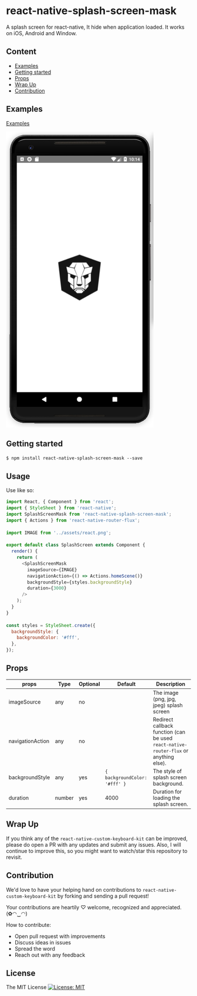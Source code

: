 
# react-native-splash-screen-mask

A splash screen for react-native, It hide when application loaded. It works on iOS, Android and Window.

## Content

- [Examples](#examples)
- [Getting started](#getting-started)
- [Props](#props)
- [Wrap Up](#wrap-up)
- [Contribution](#contribution)

## Examples

[Examples](./examples "react-native-splash-screen-mask")

![react-native-splash-screen-mask](./react-native-splash-screen-mask.png "react-native-splash-screen-mask")

## Getting started

`$ npm install react-native-splash-screen-mask --save`

## Usage

Use like so:

```javascript
import React, { Component } from 'react';
import { StyleSheet } from 'react-native';
import SplashScreenMask from 'react-native-splash-screen-mask';
import { Actions } from 'react-native-router-flux';

import IMAGE from '../assets/react.png';

export default class SplashScreen extends Component {
  render() {
    return (
      <SplashScreenMask
        imageSource={IMAGE}
        navigationAction={() => Actions.homeScene()}
        backgroundStyle={styles.backgroundStyle}
        duration={3000}
      />
    );
  }
}

const styles = StyleSheet.create({
  backgroundStyle: {
    backgroundColor: '#fff',
  },
});
```

## Props

| props | Type | Optional | Default | Description |
|--------|--------|--------|--------|--------|
| imageSource | any | no |  | The image (png, jpg, jpeg) splash screen |
| navigationAction | any | no |  | Redirect callback function (can be used `react-native-router-flux` or anything else).  |
| backgroundStyle | any | yes | `{ backgroundColor: '#fff' }` |The style of splash screen background. |
| duration | number | yes | 4000 |Duration for loading the splash screen. |

## Wrap Up

If you think any of the `react-native-custom-keyboard-kit` can be improved, please do open a PR with any updates and submit any issues. Also, I will continue to improve this, so you might want to watch/star this repository to revisit.

## Contribution

We'd love to have your helping hand on contributions to `react-native-custom-keyboard-kit` by forking and sending a pull request!

Your contributions are heartily ♡ welcome, recognized and appreciated. (✿◠‿◠)

How to contribute:

- Open pull request with improvements
- Discuss ideas in issues
- Spread the word
- Reach out with any feedback

## License

The MIT License [![License: MIT](https://img.shields.io/badge/License-MIT-yellow.svg)](https://opensource.org/licenses/MIT)
